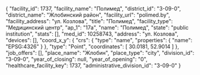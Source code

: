 {
    "facility_id": 1737,
    "facility_name": "Полимед",
    "district_id": "3-09-0",
    "district_name": "Жлобинский район",
    "facility_url": "polimed.by",
    "facility_address": "ул. Козлова",
    "title": "Полимед",
    "facility_type": "Медицинский центр",
    "ap_1": "17а",
    "name": "Полимед",
    "state": "public institution",
    "stats": [],
    "med_id": 10258743,
    "address": "ул. Козлова",
    "devices": [],
    "coord_x_y": {
        "crs": {
            "type": "name",
            "properties": {
                "name": "EPSG:4326"
            }
        },
        "type": "Point",
        "coordinates": [
            30.0181,
            52.9014
        ]
    },
    "job_offers": [],
    "place_name": "Жлобин",
    "place_type": "city",
    "division_id": "3-09-0",
    "year_of_closing": null,
    "year_of_opening": "0",
    "healthcare_facility_key": 1737,
    "administrative_division_id": "3-09-0"
}